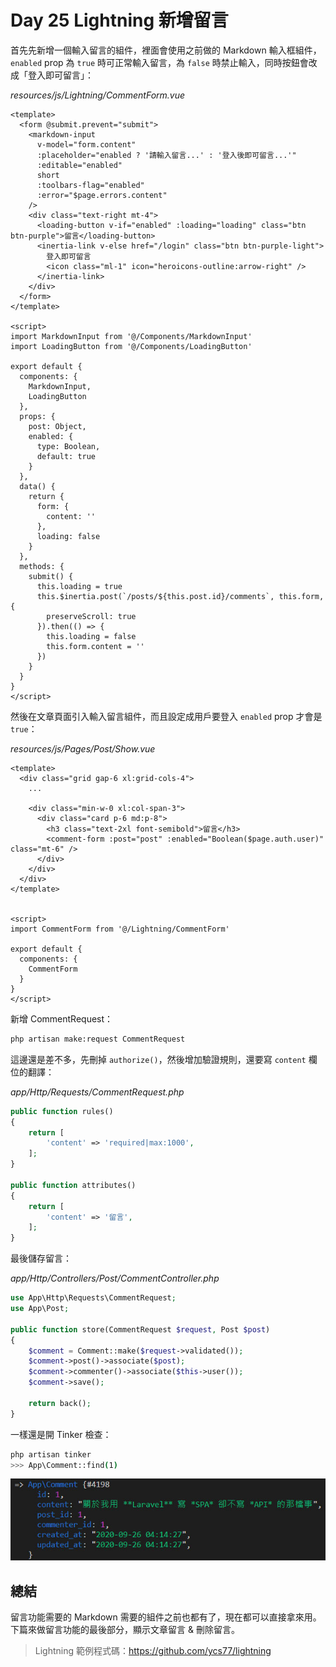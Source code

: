 # Day 25 Lightning 新增留言

首先先新增一個輸入留言的組件，裡面會使用之前做的 Markdown 輸入框組件，`enabled` prop 為 `true` 時可正常輸入留言，為 `false` 時禁止輸入，同時按鈕會改成「登入即可留言」：

*resources/js/Lightning/CommentForm.vue*
```vue
<template>
  <form @submit.prevent="submit">
    <markdown-input
      v-model="form.content"
      :placeholder="enabled ? '請輸入留言...' : '登入後即可留言...'"
      :editable="enabled"
      short
      :toolbars-flag="enabled"
      :error="$page.errors.content"
    />
    <div class="text-right mt-4">
      <loading-button v-if="enabled" :loading="loading" class="btn btn-purple">留言</loading-button>
      <inertia-link v-else href="/login" class="btn btn-purple-light">
        登入即可留言
        <icon class="ml-1" icon="heroicons-outline:arrow-right" />
      </inertia-link>
    </div>
  </form>
</template>

<script>
import MarkdownInput from '@/Components/MarkdownInput'
import LoadingButton from '@/Components/LoadingButton'

export default {
  components: {
    MarkdownInput,
    LoadingButton
  },
  props: {
    post: Object,
    enabled: {
      type: Boolean,
      default: true
    }
  },
  data() {
    return {
      form: {
        content: ''
      },
      loading: false
    }
  },
  methods: {
    submit() {
      this.loading = true
      this.$inertia.post(`/posts/${this.post.id}/comments`, this.form, {
        preserveScroll: true
      }).then(() => {
        this.loading = false
        this.form.content = ''
      })
    }
  }
}
</script>
```

然後在文章頁面引入輸入留言組件，而且設定成用戶要登入 `enabled` prop 才會是 `true`：

*resources/js/Pages/Post/Show.vue*
```vue
<template>
  <div class="grid gap-6 xl:grid-cols-4">
    ...

    <div class="min-w-0 xl:col-span-3">
      <div class="card p-6 md:p-8">
        <h3 class="text-2xl font-semibold">留言</h3>
        <comment-form :post="post" :enabled="Boolean($page.auth.user)" class="mt-6" />
      </div>
    </div>
  </div>
</template>


<script>
import CommentForm from '@/Lightning/CommentForm'

export default {
  components: {
    CommentForm
  }
}
</script>
```

新增 CommentRequest：

```bash
php artisan make:request CommentRequest
```

這邊還是差不多，先刪掉 `authorize()`，然後增加驗證規則，還要寫 `content` 欄位的翻譯：

*app/Http/Requests/CommentRequest.php*
```php
public function rules()
{
    return [
        'content' => 'required|max:1000',
    ];
}

public function attributes()
{
    return [
        'content' => '留言',
    ];
}
```

最後儲存留言：

*app/Http/Controllers/Post/CommentController.php*
```php
use App\Http\Requests\CommentRequest;
use App\Post;

public function store(CommentRequest $request, Post $post)
{
    $comment = Comment::make($request->validated());
    $comment->post()->associate($post);
    $comment->commenter()->associate($this->user());
    $comment->save();

    return back();
}
```

一樣還是開 Tinker 檢查：

```bash
php artisan tinker
>>> App\Comment::find(1)
```

![](../images/day25-01.jpg)

## 總結

留言功能需要的 Markdown 需要的組件之前也都有了，現在都可以直接拿來用。下篇來做留言功能的最後部分，顯示文章留言 & 刪除留言。

> Lightning 範例程式碼：https://github.com/ycs77/lightning
